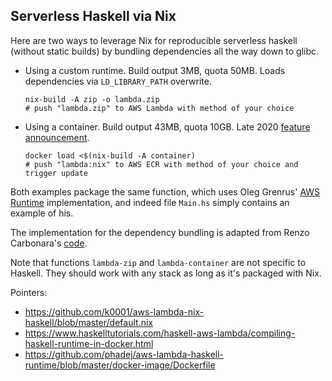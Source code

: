 ## Serverless Haskell via Nix

Here are two ways to leverage Nix for reproducible serverless haskell (without
static builds) by bundling dependencies all the way down to glibc.

- Using a custom runtime. Build output 3MB, quota 50MB. Loads dependencies via
  `LD_LIBRARY_PATH` overwrite.
  ```
  nix-build -A zip -o lambda.zip
  # push "lambda.zip" to AWS Lambda with method of your choice
  ```

- Using a container. Build output 43MB, quota 10GB. Late 2020 [feature announcement](https://aws.amazon.com/blogs/aws/new-for-aws-lambda-container-image-support/).
  ```
  docker load <$(nix-build -A container)
  # push "lambda:nix" to AWS ECR with method of your choice and trigger update
  ```

Both examples package the same function, which uses Oleg Grenrus'
[AWS Runtime](https://github.com/phadej/aws-lambda-haskell-runtime)
implementation, and indeed file `Main.hs` simply contains an example of his.

The implementation for the dependency bundling is adapted from Renzo Carbonara's
[code](https://github.com/k0001/aws-lambda-nix-haskell).

Note that functions `lambda-zip` and `lambda-container` are not specific to
Haskell. They should work with any stack as long as it's packaged with Nix.

Pointers:

- https://github.com/k0001/aws-lambda-nix-haskell/blob/master/default.nix
- https://www.haskelltutorials.com/haskell-aws-lambda/compiling-haskell-runtime-in-docker.html
- https://github.com/phadej/aws-lambda-haskell-runtime/blob/master/docker-image/Dockerfile
